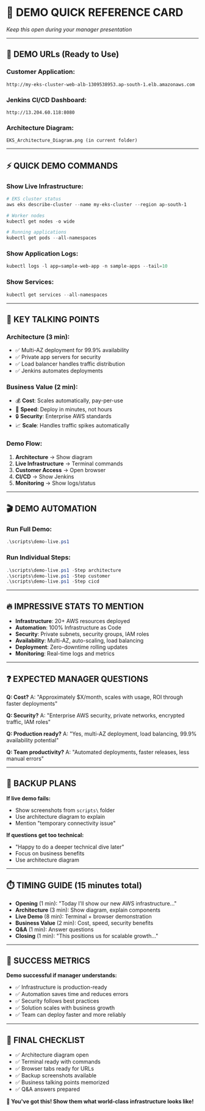 # 🎯 **DEMO QUICK REFERENCE CARD**
*Keep this open during your manager presentation*

---

## 🔗 **DEMO URLs (Ready to Use)**

### **Customer Application:**
```
http://my-eks-cluster-web-alb-1309538953.ap-south-1.elb.amazonaws.com
```

### **Jenkins CI/CD Dashboard:**
```
http://13.204.60.118:8080
```

### **Architecture Diagram:**
```
EKS_Architecture_Diagram.png (in current folder)
```

---

## ⚡ **QUICK DEMO COMMANDS**

### **Show Live Infrastructure:**
```powershell
# EKS cluster status
aws eks describe-cluster --name my-eks-cluster --region ap-south-1

# Worker nodes
kubectl get nodes -o wide

# Running applications
kubectl get pods --all-namespaces
```

### **Show Application Logs:**
```powershell
kubectl logs -l app=sample-web-app -n sample-apps --tail=10
```

### **Show Services:**
```powershell
kubectl get services --all-namespaces
```

---

## 💬 **KEY TALKING POINTS**

### **Architecture (3 min):**
- ✅ Multi-AZ deployment for 99.9% availability
- ✅ Private app servers for security
- ✅ Load balancer handles traffic distribution
- ✅ Jenkins automates deployments

### **Business Value (2 min):**
- 💰 **Cost**: Scales automatically, pay-per-use
- 🚀 **Speed**: Deploy in minutes, not hours
- 🔒 **Security**: Enterprise AWS standards
- 📈 **Scale**: Handles traffic spikes automatically

### **Demo Flow:**
1. **Architecture** → Show diagram
2. **Live Infrastructure** → Terminal commands
3. **Customer Access** → Open browser
4. **CI/CD** → Show Jenkins
5. **Monitoring** → Show logs/status

---

## 🎬 **DEMO AUTOMATION**

### **Run Full Demo:**
```powershell
.\scripts\demo-live.ps1
```

### **Run Individual Steps:**
```powershell
.\scripts\demo-live.ps1 -Step architecture
.\scripts\demo-live.ps1 -Step customer
.\scripts\demo-live.ps1 -Step cicd
```

---

## 🔥 **IMPRESSIVE STATS TO MENTION**

- **Infrastructure**: 20+ AWS resources deployed
- **Automation**: 100% Infrastructure as Code
- **Security**: Private subnets, security groups, IAM roles
- **Availability**: Multi-AZ, auto-scaling, load balancing
- **Deployment**: Zero-downtime rolling updates
- **Monitoring**: Real-time logs and metrics

---

## ❓ **EXPECTED MANAGER QUESTIONS**

**Q: Cost?**
A: "Approximately $X/month, scales with usage, ROI through faster deployments"

**Q: Security?**
A: "Enterprise AWS security, private networks, encrypted traffic, IAM roles"

**Q: Production ready?**
A: "Yes, multi-AZ deployment, load balancing, 99.9% availability potential"

**Q: Team productivity?**
A: "Automated deployments, faster releases, less manual errors"

---

## 🚨 **BACKUP PLANS**

**If live demo fails:**
- Show screenshots from `scripts\` folder
- Use architecture diagram to explain
- Mention "temporary connectivity issue"

**If questions get too technical:**
- "Happy to do a deeper technical dive later"
- Focus on business benefits
- Use architecture diagram

---

## ⏱️ **TIMING GUIDE (15 minutes total)**

- **Opening** (1 min): "Today I'll show our new AWS infrastructure..."
- **Architecture** (3 min): Show diagram, explain components
- **Live Demo** (8 min): Terminal + browser demonstration
- **Business Value** (2 min): Cost, speed, security benefits
- **Q&A** (1 min): Answer questions
- **Closing** (1 min): "This positions us for scalable growth..."

---

## 🎯 **SUCCESS METRICS**

**Demo successful if manager understands:**
- ✅ Infrastructure is production-ready
- ✅ Automation saves time and reduces errors
- ✅ Security follows best practices
- ✅ Solution scales with business growth
- ✅ Team can deploy faster and more reliably

---

## 📱 **FINAL CHECKLIST**

- ✅ Architecture diagram open
- ✅ Terminal ready with commands
- ✅ Browser tabs ready for URLs
- ✅ Backup screenshots available
- ✅ Business talking points memorized
- ✅ Q&A answers prepared

**🚀 You've got this! Show them what world-class infrastructure looks like!**

